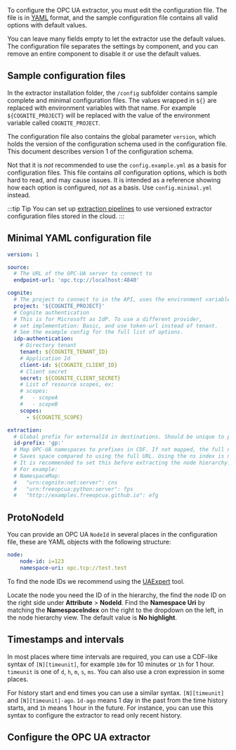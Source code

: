 To configure the OPC UA extractor, you must edit the configuration file. The file is in [YAML](https://yaml.org/) format, and the sample configuration file contains all valid options with default values.

You can leave many fields empty to let the extractor use the default values. The configuration file separates the settings by component, and you can remove an entire component to disable it or use the default values.

## Sample configuration files

In the extractor installation folder, the `/config` subfolder contains sample complete and minimal configuration files. The values wrapped in `${}` are replaced with environment variables with that name. For example `${COGNITE_PROJECT}` will be replaced with the value of the environment variable called `COGNITE_PROJECT`.

The configuration file also contains the global parameter `version`, which holds the version of the configuration schema used in the configuration file. This document describes version 1 of the configuration schema.

Not that it is _not_ recommended to use the `config.example.yml` as a basis for configuration files. This file contains _all_ configuration options, which is both hard to read, and may cause issues. It is intended as a reference showing how each option is configured, _not_ as a basis. Use `config.minimal.yml` instead.

:::tip Tip
You can set up [extraction pipelines](../../interfaces/configure_integrations.md) to use versioned extractor configuration files stored in the cloud.
:::

## Minimal YAML configuration file


```yml showLineNumbers
version: 1

source:
  # The URL of the OPC-UA server to connect to
  endpoint-url: 'opc.tcp://localhost:4840'

cognite:
  # The project to connect to in the API, uses the environment variable COGNITE_PROJECT.
  project: '${COGNITE_PROJECT}'
  # Cognite authentication
  # This is for Microsoft as IdP. To use a different provider,
  # set implementation: Basic, and use token-url instead of tenant.
  # See the example config for the full list of options.
  idp-authentication:
    # Directory tenant
    tenant: ${COGNITE_TENANT_ID}
    # Application Id
    client-id: ${COGNITE_CLIENT_ID}
    # Client secret
    secret: ${COGNITE_CLIENT_SECRET}
    # List of resource scopes, ex:
    # scopes:
    #   - scopeA
    #   - scopeB
    scopes:
      - ${COGNITE_SCOPE}

extraction:
  # Global prefix for externalId in destinations. Should be unique to prevent name conflicts.
  id-prefix: 'gp:'
  # Map OPC-UA namespaces to prefixes in CDF. If not mapped, the full namespace URI is used.
  # Saves space compared to using the full URL. Using the ns index is not safe as the order can change on the server.
  # It is recommended to set this before extracting the node hierarchy.
  # For example:
  # NamespaceMap:
  #   "urn:cognite:net:server": cns
  #   "urn:freeopcua:python:server": fps
  #   "http://examples.freeopcua.github.io": efg
```

## ProtoNodeId

You can provide an OPC UA `NodeId` in several places in the configuration file, these are YAML objects with the following structure:

```yaml
node:
    node-id: i=123
    namespace-uri: opc.tcp://test.test
```

To find the node IDs we recommend using the [UAExpert](https://www.unified-automation.com/products/development-tools/uaexpert.html) tool.

Locate the node you need the ID of in the hierarchy, the find the node ID on the right side under **Attribute** > **NodeId**. Find the **Namespace Uri** by matching the **NamespaceIndex** on the right to the dropdown on the left, in the node hierarchy view. The default value is **No highlight**.

## <a name="timestamps-and-intervals"></a>Timestamps and intervals

In most places where time intervals are required, you can use a CDF-like syntax of `[N][timeunit]`, for example `10m` for 10 minutes or `1h` for 1 hour. `timeunit` is one of `d`, `h`, `m`, `s`, `ms`. You can also use a cron expression in some places.

For history start and end times you can use a similar syntax. `[N][timeunit]` and `[N][timeunit]-ago`. `1d-ago` means 1 day in the past from the time history starts, and `1h` means 1 hour in the future. For instance, you can use this syntax to configure the extractor to read only recent history.

## Configure the OPC UA extractor
